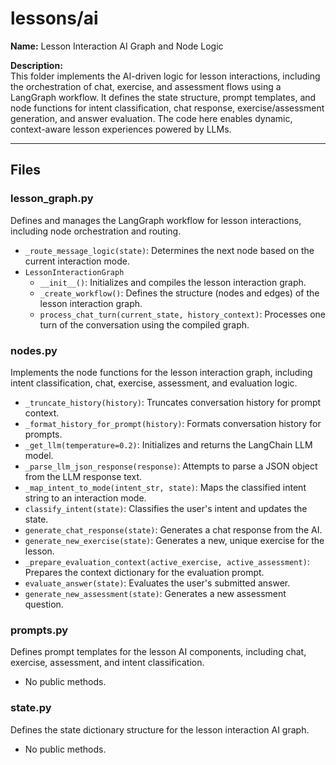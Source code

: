 # lessons/ai

**Name:** Lesson Interaction AI Graph and Node Logic

**Description:**  
This folder implements the AI-driven logic for lesson interactions, including the orchestration of chat, exercise, and assessment flows using a LangGraph workflow. It defines the state structure, prompt templates, and node functions for intent classification, chat response, exercise/assessment generation, and answer evaluation. The code here enables dynamic, context-aware lesson experiences powered by LLMs.

---

## Files

### lesson_graph.py
Defines and manages the LangGraph workflow for lesson interactions, including node orchestration and routing.
- `_route_message_logic(state)`: Determines the next node based on the current interaction mode.
- `LessonInteractionGraph`
  - `__init__()`: Initializes and compiles the lesson interaction graph.
  - `_create_workflow()`: Defines the structure (nodes and edges) of the lesson interaction graph.
  - `process_chat_turn(current_state, history_context)`: Processes one turn of the conversation using the compiled graph.

### nodes.py
Implements the node functions for the lesson interaction graph, including intent classification, chat, exercise, assessment, and evaluation logic.
- `_truncate_history(history)`: Truncates conversation history for prompt context.
- `_format_history_for_prompt(history)`: Formats conversation history for prompts.
- `_get_llm(temperature=0.2)`: Initializes and returns the LangChain LLM model.
- `_parse_llm_json_response(response)`: Attempts to parse a JSON object from the LLM response text.
- `_map_intent_to_mode(intent_str, state)`: Maps the classified intent string to an interaction mode.
- `classify_intent(state)`: Classifies the user's intent and updates the state.
- `generate_chat_response(state)`: Generates a chat response from the AI.
- `generate_new_exercise(state)`: Generates a new, unique exercise for the lesson.
- `_prepare_evaluation_context(active_exercise, active_assessment)`: Prepares the context dictionary for the evaluation prompt.
- `evaluate_answer(state)`: Evaluates the user's submitted answer.
- `generate_new_assessment(state)`: Generates a new assessment question.

### prompts.py
Defines prompt templates for the lesson AI components, including chat, exercise, assessment, and intent classification.
- No public methods.

### state.py
Defines the state dictionary structure for the lesson interaction AI graph.
- No public methods.